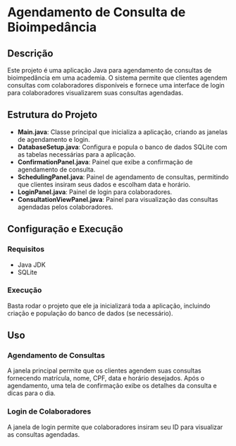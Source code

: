 # Agendamento de Consulta de Bioimpedância

## Descrição

Este projeto é uma aplicação Java para agendamento de consultas de bioimpedância em uma academia. O sistema permite que clientes agendem consultas com colaboradores disponíveis e fornece uma interface de login para colaboradores visualizarem suas consultas agendadas.

## Estrutura do Projeto

- **Main.java**: Classe principal que inicializa a aplicação, criando as janelas de agendamento e login.
- **DatabaseSetup.java**: Configura e popula o banco de dados SQLite com as tabelas necessárias para a aplicação.
- **ConfirmationPanel.java**: Painel que exibe a confirmação de agendamento de consulta.
- **SchedulingPanel.java**: Painel de agendamento de consultas, permitindo que clientes insiram seus dados e escolham data e horário.
- **LoginPanel.java**: Painel de login para colaboradores.
- **ConsultationViewPanel.java**: Painel para visualização das consultas agendadas pelos colaboradores.

## Configuração e Execução

### Requisitos

- Java JDK
- SQLite

### Execução

Basta rodar o projeto que ele ja inicializará toda a aplicação, incluindo criação e população do banco de dados (se necessário).

## Uso

### Agendamento de Consultas

A janela principal permite que os clientes agendem suas consultas fornecendo matrícula, nome, CPF, data e horário desejados.
Após o agendamento, uma tela de confirmação exibe os detalhes da consulta e dicas para o dia.

### Login de Colaboradores

A janela de login permite que colaboradores insiram seu ID para visualizar as consultas agendadas.
